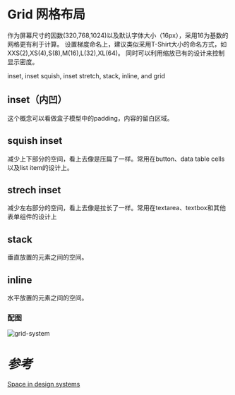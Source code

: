 # Grid 网格布局

作为屏幕尺寸的因数(320,768,1024)以及默认字体大小（16px），采用16为基数的网格更有利于计算。
设置梯度命名上，建议类似采用T-Shirt大小的命名方式，如XXS(2),XS(4),S(8),M(16),L(32),XL(64)。
同时可以利用缩放已有的设计来控制显示密度。

inset, inset squish, inset stretch, stack, inline, and grid

## inset（内凹）
这个概念可以看做盒子模型中的padding，内容的留白区域。

## squish inset
减少上下部分的空间，看上去像是压扁了一样。常用在button、data table cells以及list item的设计上。

## strech inset
减少左右部分的空间，看上去像是拉长了一样。常用在textarea、textbox和其他表单组件的设计上

## stack
垂直放置的元素之间的空间。

## inline
水平放置的元素之间的空间。

### 配图
![grid-system]('../assets/grid-system.png')

# *参考*
[Space in design systems](https://medium.com/eightshapes-llc/space-in-design-systems-188bcbae0d62)